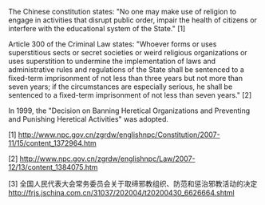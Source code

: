The Chinese constitution states: "No one may make use of religion to engage in activities that disrupt public order, impair the health of citizens or interfere with the educational system of the State." [1]

Article 300 of the Criminal Law states: "Whoever forms or uses superstitious sects or secret societies or weird religious organizations or uses superstition to undermine the implementation of laws and administrative rules and regulations of the State shall be sentenced to a fixed-term imprisonment of not less than three years but not more than seven years; if the circumstances are especially serious, he shall be sentenced to a fixed-term imprisonment of not less than seven years." [2]

In 1999, the "Decision on Banning Heretical Organizations and Preventing and Punishing Heretical Activities" was adopted.

[1] http://www.npc.gov.cn/zgrdw/englishnpc/Constitution/2007-11/15/content_1372964.htm

[2] http://www.npc.gov.cn/zgrdw/englishnpc/Law/2007-12/13/content_1384075.htm

[3] 全国人民代表大会常务委员会关于取缔邪教组织、防范和惩治邪教活动的决定 http://frjs.jschina.com.cn/31037/202004/t20200430_6626664.shtml
